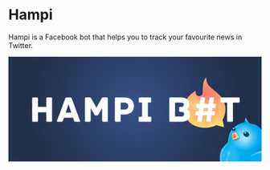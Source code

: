 # Hampi
Hampi is a Facebook bot that helps you to track your favourite news in Twitter.

![Cover](https://github.com/alexzaitsev/hampi/blob/master/fb_cover.jpg)
